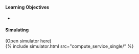 
#### Learning Objectives

-

#### Simulating

<div class="ui accordion fluid app-ins">
  <div class="title">
    <i class="dropdown icon"></i>
    (Open simulator here)
  </div>
  <div markdown="0" class="ui segment content sim-frame">
    {% include simulator.html src="compute_service_single/" %}
  </div>
</div>

<p>&nbsp;</p>
